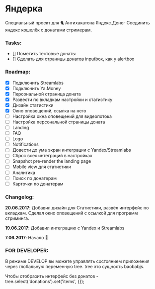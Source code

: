 # Яндерка
Специальный проект для :cat2: Антихакатона Яндекс.Денег
Соединить яндекс кошелёк с донатами стримерам.

### Tasks: 

- [] Пометить тестовые донаты
- [] Сделать для страницы донатов inputbox, как у alertbox

### Roadmap:

- [x] Подключить Streamlabs
- [x] Подключить Ya.Money
- [x] Персональной страница доната
- [x] Развести по вкладкам настройки и статистику
- [x] Дизайн статистики 
- [x] Окно оповещений, ссылка на него
- [ ] Настройка окна оповещений для видеопотока
- [ ] Настройка персональной страницы доната
- [ ] Landing 
- [ ] FAQ
- [ ] Logo 
- [ ] Notifications 
- [ ] Довести до ума экран интеграции с Yandex/Streamlabs
- [ ] Сброс всех интеграций в настройках
- [ ] Snapshot pre-render the landing page
- [ ] Mobile view для статистики
- [ ] Аналитика
- [ ] Поиск по донатерам
- [ ] Карточки по донатерам 

### Changelog:

**20.06.2017**: Добавил дизайн для Статистики, развёл интерфейс по вкладкам. Сделал окно оповещений с ссылкой для программ стриминга.

**19.06.2017**: Добавил интеграцию с Yandex и Streamlabs

**7.06.2017**: Начало :raised_hands:

### FOR DEVELOPER:

В режиме DEVELOP вы можете управлять состоянием приложения через глобальную переменную tree.
tree это сущность baobabjs.

Чтобы отобразить интерфейс без донатов - tree.select('donations').set('items', {});
